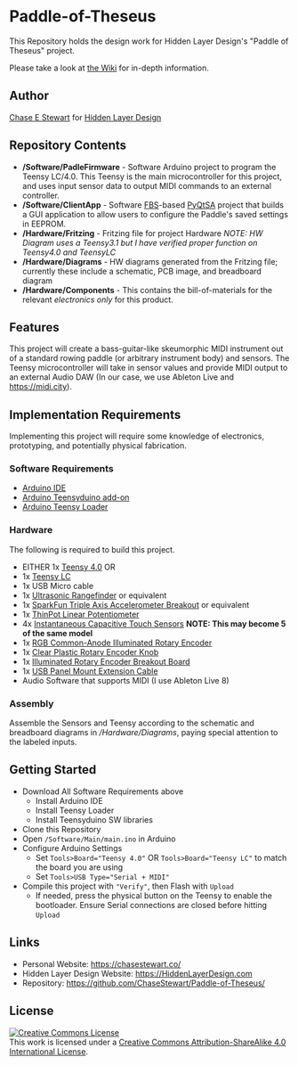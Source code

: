 # Paddle-of-Theseus
This Repository holds the design work for Hidden Layer Design's "Paddle of Theseus" project.

Please take a look at [the Wiki](https://github.com/ChaseStewart/Paddle-of-Theseus/wiki) for in-depth information.

## Author
[Chase E Stewart](https://chasestewart.co) for [Hidden Layer Design](https://hiddenlayerdesign.com)

## Repository Contents
* **/Software/PadleFirmware** - Software Arduino project to program the Teensy LC/4.0. This Teensy is the main microcontroller for this project, and uses input sensor data to output MIDI commands to an external controller.
* **/Software/ClientApp** - Software [FBS](https://build-system.fman.io/)-based [PyQtSA](https://github.com/spencerarrasmith/PyQtSA) project that builds a GUI application to allow users to configure the Paddle's saved settings in EEPROM.
* **/Hardware/Fritzing**   - Fritzing file for project Hardware _NOTE: HW Diagram uses a Teensy3.1 but I have verified proper function on Teensy4.0 and TeensyLC_
* **/Hardware/Diagrams**   - HW diagrams generated from the Fritzing file; currently these include a schematic, PCB image, and breadboard diagram
* **/Hardware/Components** - This contains the bill-of-materials for the relevant *electronics only* for this product. 

## Features
This project will create a bass-guitar-like skeumorphic MIDI instrument out of a standard rowing paddle (or arbitrary instrument body) and sensors. The Teensy microcontroller will take in sensor values and provide MIDI output to an external Audio DAW (In our case, we use Ableton Live and https://midi.city).

## Implementation Requirements
Implementing this project will require some knowledge of electronics, prototyping, and potentially physical fabrication. 

### Software Requirements
- [Arduino IDE](https://www.arduino.cc/en/Main/Software)
- [Arduino Teensyduino add-on](https://www.pjrc.com/teensy/td_download.html)
- [Arduino Teensy Loader](https://www.pjrc.com/teensy/loader.html)

### Hardware
The following is required to build this project.
- EITHER 1x [Teensy 4.0](https://www.pjrc.com/teensy-4-0/) OR
- 1x [Teensy LC](https://www.pjrc.com/teensy/teensyLC.html)
- 1x USB Micro cable
- 1x [Ultrasonic Rangefinder](https://www.rpelectronics.com/sen136b5b-ultrasonic-distance-sensor-module.html) or equivalent
- 1x [SparkFun Triple Axis Accelerometer Breakout](https://www.sparkfun.com/products/12756) or equivalent
- 1x [ThinPot Linear Potentiometer](https://www.digikey.com/en/product-highlight/s/spectra-symbol/thinpot-potentiometers)
- 4x [Instantaneous Capacitive Touch Sensors](https://www.adafruit.com/product/1374) **NOTE: This may become 5 of the same model**
- 1x [RGB Common-Anode Illuminated Rotary Encoder](https://www.sparkfun.com/products/15141)
- 1x [Clear Plastic Rotary Encoder Knob](https://www.sparkfun.com/products/10597)
- 1x [Illuminated Rotary Encoder Breakout Board](https://www.sparkfun.com/products/11722)
- 1x [USB Panel Mount Extension Cable](https://www.adafruit.com/product/3258)
- Audio Software that supports MIDI (I use Ableton Live 8)

### Assembly
Assemble the Sensors and Teensy according to the schematic and breadboard diagrams in */Hardware/Diagrams*, paying special attention to the labeled inputs.

## Getting Started
- Download All Software Requirements above
  - Install Arduino IDE
  - Install Teensy Loader
  - Install Teensyduino SW libraries
- Clone this Repository
- Open `/Software/Main/main.ino` in Arduino 
- Configure Arduino Settings
  - Set `Tools>Board="Teensy 4.0"` OR `Tools>Board="Teensy LC"` to match the board you are using
  - Set `Tools>USB Type="Serial + MIDI"`
- Compile this project with `"Verify"`, then Flash with `Upload`
  - If needed, press the physical button on the Teensy to enable the bootloader. Ensure Serial connections are closed before hitting `Upload`

## Links
- Personal Website: https://chasestewart.co/
- Hidden Layer Design Website: https://HiddenLayerDesign.com
- Repository: https://github.com/ChaseStewart/Paddle-of-Theseus/

## License
<a rel="license" href="http://creativecommons.org/licenses/by-sa/4.0/"><img alt="Creative Commons License" style="border-width:0" src="https://i.creativecommons.org/l/by-sa/4.0/80x15.png" /></a><br />This work is licensed under a <a rel="license" href="http://creativecommons.org/licenses/by-sa/4.0/">Creative Commons Attribution-ShareAlike 4.0 International License</a>.
